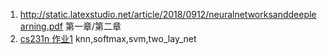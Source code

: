 1. http://static.latexstudio.net/article/2018/0912/neuralnetworksanddeeplearning.pdf
第一章/第二章  
2. [cs231n 作业1](/CS231n/assignment1)  knn,softmax,svm,two_lay_net  

